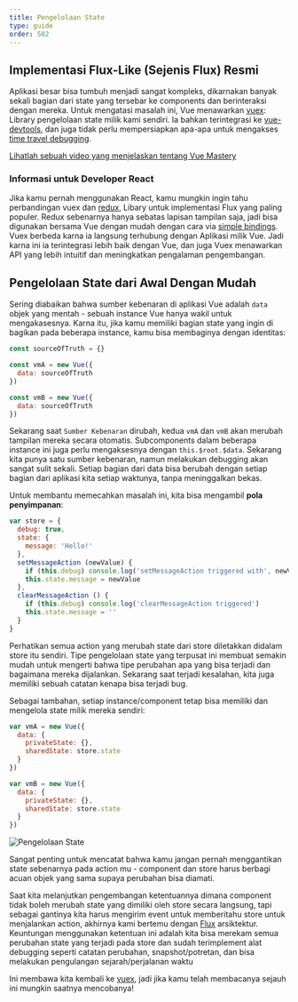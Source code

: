```yaml
---
title: Pengelolaan State
type: guide
order: 502
---
```


## Implementasi Flux-Like (Sejenis Flux) Resmi

Aplikasi besar bisa tumbuh menjadi sangat kompleks, dikarnakan banyak sekali bagian dari state yang tersebar ke components dan berinteraksi dengan mereka. Untuk mengatasi masalah ini, Vue menawarkan [vuex](https://github.com/vuejs/vuex): Library pengelolaan state milik kami sendiri. Ia bahkan terintegrasi ke [vue-devtools](https://github.com/vuejs/vue-devtools), dan juga tidak perlu mempersiapkan apa-apa untuk mengakses [time travel debugging](https://raw.githubusercontent.com/vuejs/vue-devtools/master/media/demo.gif).

<div class="vue-mastery"><a href="https://www.vuemastery.com/courses/mastering-vuex/intro-to-vuex/" target="_blank" rel="noopener" title="Vuex Tutorial">Lihatlah sebuah video yang menjelaskan tentang Vue Mastery</a></div>

### Informasi untuk Developer React

Jika kamu pernah menggunakan React, kamu mungkin ingin tahu perbandingan vuex dan [redux](https://github.com/reactjs/redux), Libary untuk implementasi Flux yang paling populer. Redux sebenarnya hanya sebatas lapisan tampilan saja, jadi bisa digunakan bersama Vue dengan mudah dengan cara via [simple bindings](https://yarnpkg.com/en/packages?q=redux%20vue&p=1). Vuex berbeda karna ia langsung terhubung dengan Aplikasi milik Vue. Jadi karna ini ia terintegrasi lebih baik dengan Vue, dan juga Vuex menawarkan API yang lebih intuitif dan meningkatkan pengalaman pengembangan.

## Pengelolaan State dari Awal Dengan Mudah

Sering diabaikan bahwa sumber kebenaran di aplikasi Vue adalah `data` objek yang mentah - sebuah instance Vue hanya wakil untuk mengakasesnya. Karna itu, jika kamu memiliki bagian state yang ingin di bagikan pada beberapa instance, kamu bisa membaginya dengan identitas:

``` js
const sourceOfTruth = {}

const vmA = new Vue({
  data: sourceOfTruth
})

const vmB = new Vue({
  data: sourceOfTruth
})
```

Sekarang saat `Sumber Kebenaran` dirubah, kedua `vmA` dan `vmB` akan merubah tampilan mereka secara otomatis. Subcomponents dalam beberapa instance ini juga perlu mengaksesnya dengan `this.$root.$data`. Sekarang kita punya satu sumber kebenaran, namun melakukan debugging akan sangat sulit sekali. Setiap bagian dari data bisa berubah dengan setiap bagian dari aplikasi kita setiap waktunya, tanpa meninggalkan bekas.

Untuk membantu memecahkan masalah ini, kita bisa mengambil **pola penyimpanan**:

``` js
var store = {
  debug: true,
  state: {
    message: 'Hello!'
  },
  setMessageAction (newValue) {
    if (this.debug) console.log('setMessageAction triggered with', newValue)
    this.state.message = newValue
  },
  clearMessageAction () {
    if (this.debug) console.log('clearMessageAction triggered')
    this.state.message = ''
  }
}
```

Perhatikan semua action yang merubah state dari store diletakkan didalam store itu sendiri. Tipe pengelolaan state yang terpusat ini membuat semakin mudah untuk mengerti bahwa tipe perubahan apa yang bisa terjadi dan bagaimana mereka dijalankan. Sekarang saat terjadi kesalahan, kita juga memiliki sebuah catatan kenapa bisa terjadi bug.

Sebagai tambahan, setiap instance/component tetap bisa memiliki dan mengelola state milik mereka sendiri:

``` js
var vmA = new Vue({
  data: {
    privateState: {},
    sharedState: store.state
  }
})

var vmB = new Vue({
  data: {
    privateState: {},
    sharedState: store.state
  }
})
```

![Pengelolaan State](/images/state.png)

<p class="tip">Sangat penting untuk mencatat bahwa kamu jangan pernah menggantikan state sebenarnya pada action mu - component dan store harus berbagi acuan objek yang sama supaya perubahan bisa diamati.</p>

Saat kita melanjutkan pengembangan ketentuannya dimana component tidak boleh merubah state yang dimiliki oleh store secara langsung, tapi sebagai gantinya kita harus mengirim event untuk memberitahu store untuk menjalankan action, akhirnya kami bertemu dengan [Flux](https://facebook.github.io/flux/) arsiktektur. Keuntungan menggunakan ketentuan ini adalah kita bisa merekam semua perubahan state yang terjadi pada store dan sudah terimplement alat debugging seperti catatan perubahan, snapshot/potretan, dan bisa melakukan pengulangan sejarah/perjalanan waktu

Ini membawa kita kembali ke [vuex](https://github.com/vuejs/vuex), jadi jika kamu telah membacanya sejauh ini mungkin saatnya mencobanya!
